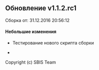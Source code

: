 ## Обновление v1.1.2.rc1

Сборка от: 31.12.2016 20:56:12

#### Небольшие изменения

* Тестирование нового скрипта сборки

-

Copyright (c) SBIS Team